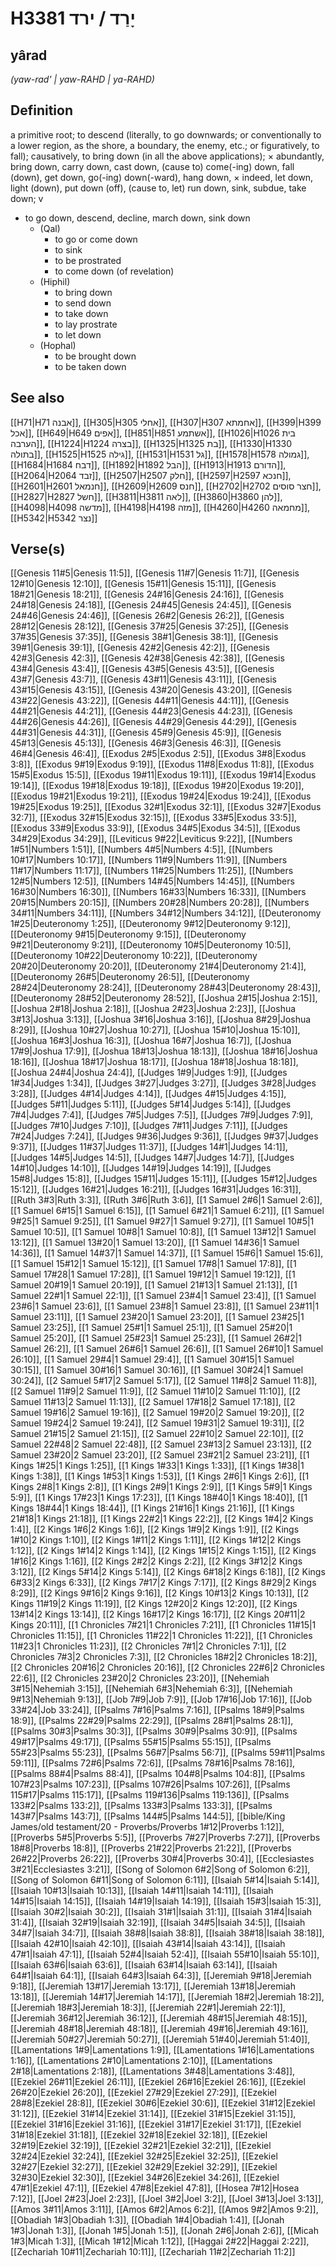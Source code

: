 # H3381 יָרַד / ירד

## yârad

_(yaw-rad' | yaw-RAHD | ya-RAHD)_

## Definition

a primitive root; to descend (literally, to go downwards; or conventionally to a lower region, as the shore, a boundary, the enemy, etc.; or figuratively, to fall); causatively, to bring down (in all the above applications); × abundantly, bring down, carry down, cast down, (cause to) come(-ing) down, fall (down), get down, go(-ing) down(-ward), hang down, × indeed, let down, light (down), put down (off), (cause to, let) run down, sink, subdue, take down; v

- to go down, descend, decline, march down, sink down
  - (Qal)
    - to go or come down
    - to sink
    - to be prostrated
    - to come down (of revelation)
  - (Hiphil)
    - to bring down
    - to send down
    - to take down
    - to lay prostrate
    - to let down
  - (Hophal)
    - to be brought down
    - to be taken down

## See also

[[H71|H71 אבנה]], [[H305|H305 אחלי]], [[H307|H307 אחמתא]], [[H399|H399 אכל]], [[H649|H649 אפים]], [[H851|H851 אשתמע]], [[H1026|H1026 בית הערבה]], [[H1224|H1224 בצרה]], [[H1325|H1325 בת]], [[H1330|H1330 בתולה]], [[H1525|H1525 גילה]], [[H1531|H1531 גל]], [[H1578|H1578 גמולה]], [[H1684|H1684 דבח]], [[H1892|H1892 הבל]], [[H1913|H1913 הדורם]], [[H2064|H2064 זבד]], [[H2507|H2507 חלק]], [[H2597|H2597 חנכא]], [[H2601|H2601 חנמאל]], [[H2609|H2609 חנס]], [[H2702|H2702 חצר סוסים]], [[H2827|H2827 חשל]], [[H3811|H3811 לאה]], [[H3860|H3860 להן]], [[H4098|H4098 מדשה]], [[H4198|H4198 מזה]], [[H4260|H4260 מחמאה]], [[H5342|H5342 נצר]]

## Verse(s)

[[Genesis 11#5|Genesis 11:5]], [[Genesis 11#7|Genesis 11:7]], [[Genesis 12#10|Genesis 12:10]], [[Genesis 15#11|Genesis 15:11]], [[Genesis 18#21|Genesis 18:21]], [[Genesis 24#16|Genesis 24:16]], [[Genesis 24#18|Genesis 24:18]], [[Genesis 24#45|Genesis 24:45]], [[Genesis 24#46|Genesis 24:46]], [[Genesis 26#2|Genesis 26:2]], [[Genesis 28#12|Genesis 28:12]], [[Genesis 37#25|Genesis 37:25]], [[Genesis 37#35|Genesis 37:35]], [[Genesis 38#1|Genesis 38:1]], [[Genesis 39#1|Genesis 39:1]], [[Genesis 42#2|Genesis 42:2]], [[Genesis 42#3|Genesis 42:3]], [[Genesis 42#38|Genesis 42:38]], [[Genesis 43#4|Genesis 43:4]], [[Genesis 43#5|Genesis 43:5]], [[Genesis 43#7|Genesis 43:7]], [[Genesis 43#11|Genesis 43:11]], [[Genesis 43#15|Genesis 43:15]], [[Genesis 43#20|Genesis 43:20]], [[Genesis 43#22|Genesis 43:22]], [[Genesis 44#11|Genesis 44:11]], [[Genesis 44#21|Genesis 44:21]], [[Genesis 44#23|Genesis 44:23]], [[Genesis 44#26|Genesis 44:26]], [[Genesis 44#29|Genesis 44:29]], [[Genesis 44#31|Genesis 44:31]], [[Genesis 45#9|Genesis 45:9]], [[Genesis 45#13|Genesis 45:13]], [[Genesis 46#3|Genesis 46:3]], [[Genesis 46#4|Genesis 46:4]], [[Exodus 2#5|Exodus 2:5]], [[Exodus 3#8|Exodus 3:8]], [[Exodus 9#19|Exodus 9:19]], [[Exodus 11#8|Exodus 11:8]], [[Exodus 15#5|Exodus 15:5]], [[Exodus 19#11|Exodus 19:11]], [[Exodus 19#14|Exodus 19:14]], [[Exodus 19#18|Exodus 19:18]], [[Exodus 19#20|Exodus 19:20]], [[Exodus 19#21|Exodus 19:21]], [[Exodus 19#24|Exodus 19:24]], [[Exodus 19#25|Exodus 19:25]], [[Exodus 32#1|Exodus 32:1]], [[Exodus 32#7|Exodus 32:7]], [[Exodus 32#15|Exodus 32:15]], [[Exodus 33#5|Exodus 33:5]], [[Exodus 33#9|Exodus 33:9]], [[Exodus 34#5|Exodus 34:5]], [[Exodus 34#29|Exodus 34:29]], [[Leviticus 9#22|Leviticus 9:22]], [[Numbers 1#51|Numbers 1:51]], [[Numbers 4#5|Numbers 4:5]], [[Numbers 10#17|Numbers 10:17]], [[Numbers 11#9|Numbers 11:9]], [[Numbers 11#17|Numbers 11:17]], [[Numbers 11#25|Numbers 11:25]], [[Numbers 12#5|Numbers 12:5]], [[Numbers 14#45|Numbers 14:45]], [[Numbers 16#30|Numbers 16:30]], [[Numbers 16#33|Numbers 16:33]], [[Numbers 20#15|Numbers 20:15]], [[Numbers 20#28|Numbers 20:28]], [[Numbers 34#11|Numbers 34:11]], [[Numbers 34#12|Numbers 34:12]], [[Deuteronomy 1#25|Deuteronomy 1:25]], [[Deuteronomy 9#12|Deuteronomy 9:12]], [[Deuteronomy 9#15|Deuteronomy 9:15]], [[Deuteronomy 9#21|Deuteronomy 9:21]], [[Deuteronomy 10#5|Deuteronomy 10:5]], [[Deuteronomy 10#22|Deuteronomy 10:22]], [[Deuteronomy 20#20|Deuteronomy 20:20]], [[Deuteronomy 21#4|Deuteronomy 21:4]], [[Deuteronomy 26#5|Deuteronomy 26:5]], [[Deuteronomy 28#24|Deuteronomy 28:24]], [[Deuteronomy 28#43|Deuteronomy 28:43]], [[Deuteronomy 28#52|Deuteronomy 28:52]], [[Joshua 2#15|Joshua 2:15]], [[Joshua 2#18|Joshua 2:18]], [[Joshua 2#23|Joshua 2:23]], [[Joshua 3#13|Joshua 3:13]], [[Joshua 3#16|Joshua 3:16]], [[Joshua 8#29|Joshua 8:29]], [[Joshua 10#27|Joshua 10:27]], [[Joshua 15#10|Joshua 15:10]], [[Joshua 16#3|Joshua 16:3]], [[Joshua 16#7|Joshua 16:7]], [[Joshua 17#9|Joshua 17:9]], [[Joshua 18#13|Joshua 18:13]], [[Joshua 18#16|Joshua 18:16]], [[Joshua 18#17|Joshua 18:17]], [[Joshua 18#18|Joshua 18:18]], [[Joshua 24#4|Joshua 24:4]], [[Judges 1#9|Judges 1:9]], [[Judges 1#34|Judges 1:34]], [[Judges 3#27|Judges 3:27]], [[Judges 3#28|Judges 3:28]], [[Judges 4#14|Judges 4:14]], [[Judges 4#15|Judges 4:15]], [[Judges 5#11|Judges 5:11]], [[Judges 5#14|Judges 5:14]], [[Judges 7#4|Judges 7:4]], [[Judges 7#5|Judges 7:5]], [[Judges 7#9|Judges 7:9]], [[Judges 7#10|Judges 7:10]], [[Judges 7#11|Judges 7:11]], [[Judges 7#24|Judges 7:24]], [[Judges 9#36|Judges 9:36]], [[Judges 9#37|Judges 9:37]], [[Judges 11#37|Judges 11:37]], [[Judges 14#1|Judges 14:1]], [[Judges 14#5|Judges 14:5]], [[Judges 14#7|Judges 14:7]], [[Judges 14#10|Judges 14:10]], [[Judges 14#19|Judges 14:19]], [[Judges 15#8|Judges 15:8]], [[Judges 15#11|Judges 15:11]], [[Judges 15#12|Judges 15:12]], [[Judges 16#21|Judges 16:21]], [[Judges 16#31|Judges 16:31]], [[Ruth 3#3|Ruth 3:3]], [[Ruth 3#6|Ruth 3:6]], [[1 Samuel 2#6|1 Samuel 2:6]], [[1 Samuel 6#15|1 Samuel 6:15]], [[1 Samuel 6#21|1 Samuel 6:21]], [[1 Samuel 9#25|1 Samuel 9:25]], [[1 Samuel 9#27|1 Samuel 9:27]], [[1 Samuel 10#5|1 Samuel 10:5]], [[1 Samuel 10#8|1 Samuel 10:8]], [[1 Samuel 13#12|1 Samuel 13:12]], [[1 Samuel 13#20|1 Samuel 13:20]], [[1 Samuel 14#36|1 Samuel 14:36]], [[1 Samuel 14#37|1 Samuel 14:37]], [[1 Samuel 15#6|1 Samuel 15:6]], [[1 Samuel 15#12|1 Samuel 15:12]], [[1 Samuel 17#8|1 Samuel 17:8]], [[1 Samuel 17#28|1 Samuel 17:28]], [[1 Samuel 19#12|1 Samuel 19:12]], [[1 Samuel 20#19|1 Samuel 20:19]], [[1 Samuel 21#13|1 Samuel 21:13]], [[1 Samuel 22#1|1 Samuel 22:1]], [[1 Samuel 23#4|1 Samuel 23:4]], [[1 Samuel 23#6|1 Samuel 23:6]], [[1 Samuel 23#8|1 Samuel 23:8]], [[1 Samuel 23#11|1 Samuel 23:11]], [[1 Samuel 23#20|1 Samuel 23:20]], [[1 Samuel 23#25|1 Samuel 23:25]], [[1 Samuel 25#1|1 Samuel 25:1]], [[1 Samuel 25#20|1 Samuel 25:20]], [[1 Samuel 25#23|1 Samuel 25:23]], [[1 Samuel 26#2|1 Samuel 26:2]], [[1 Samuel 26#6|1 Samuel 26:6]], [[1 Samuel 26#10|1 Samuel 26:10]], [[1 Samuel 29#4|1 Samuel 29:4]], [[1 Samuel 30#15|1 Samuel 30:15]], [[1 Samuel 30#16|1 Samuel 30:16]], [[1 Samuel 30#24|1 Samuel 30:24]], [[2 Samuel 5#17|2 Samuel 5:17]], [[2 Samuel 11#8|2 Samuel 11:8]], [[2 Samuel 11#9|2 Samuel 11:9]], [[2 Samuel 11#10|2 Samuel 11:10]], [[2 Samuel 11#13|2 Samuel 11:13]], [[2 Samuel 17#18|2 Samuel 17:18]], [[2 Samuel 19#16|2 Samuel 19:16]], [[2 Samuel 19#20|2 Samuel 19:20]], [[2 Samuel 19#24|2 Samuel 19:24]], [[2 Samuel 19#31|2 Samuel 19:31]], [[2 Samuel 21#15|2 Samuel 21:15]], [[2 Samuel 22#10|2 Samuel 22:10]], [[2 Samuel 22#48|2 Samuel 22:48]], [[2 Samuel 23#13|2 Samuel 23:13]], [[2 Samuel 23#20|2 Samuel 23:20]], [[2 Samuel 23#21|2 Samuel 23:21]], [[1 Kings 1#25|1 Kings 1:25]], [[1 Kings 1#33|1 Kings 1:33]], [[1 Kings 1#38|1 Kings 1:38]], [[1 Kings 1#53|1 Kings 1:53]], [[1 Kings 2#6|1 Kings 2:6]], [[1 Kings 2#8|1 Kings 2:8]], [[1 Kings 2#9|1 Kings 2:9]], [[1 Kings 5#9|1 Kings 5:9]], [[1 Kings 17#23|1 Kings 17:23]], [[1 Kings 18#40|1 Kings 18:40]], [[1 Kings 18#44|1 Kings 18:44]], [[1 Kings 21#16|1 Kings 21:16]], [[1 Kings 21#18|1 Kings 21:18]], [[1 Kings 22#2|1 Kings 22:2]], [[2 Kings 1#4|2 Kings 1:4]], [[2 Kings 1#6|2 Kings 1:6]], [[2 Kings 1#9|2 Kings 1:9]], [[2 Kings 1#10|2 Kings 1:10]], [[2 Kings 1#11|2 Kings 1:11]], [[2 Kings 1#12|2 Kings 1:12]], [[2 Kings 1#14|2 Kings 1:14]], [[2 Kings 1#15|2 Kings 1:15]], [[2 Kings 1#16|2 Kings 1:16]], [[2 Kings 2#2|2 Kings 2:2]], [[2 Kings 3#12|2 Kings 3:12]], [[2 Kings 5#14|2 Kings 5:14]], [[2 Kings 6#18|2 Kings 6:18]], [[2 Kings 6#33|2 Kings 6:33]], [[2 Kings 7#17|2 Kings 7:17]], [[2 Kings 8#29|2 Kings 8:29]], [[2 Kings 9#16|2 Kings 9:16]], [[2 Kings 10#13|2 Kings 10:13]], [[2 Kings 11#19|2 Kings 11:19]], [[2 Kings 12#20|2 Kings 12:20]], [[2 Kings 13#14|2 Kings 13:14]], [[2 Kings 16#17|2 Kings 16:17]], [[2 Kings 20#11|2 Kings 20:11]], [[1 Chronicles 7#21|1 Chronicles 7:21]], [[1 Chronicles 11#15|1 Chronicles 11:15]], [[1 Chronicles 11#22|1 Chronicles 11:22]], [[1 Chronicles 11#23|1 Chronicles 11:23]], [[2 Chronicles 7#1|2 Chronicles 7:1]], [[2 Chronicles 7#3|2 Chronicles 7:3]], [[2 Chronicles 18#2|2 Chronicles 18:2]], [[2 Chronicles 20#16|2 Chronicles 20:16]], [[2 Chronicles 22#6|2 Chronicles 22:6]], [[2 Chronicles 23#20|2 Chronicles 23:20]], [[Nehemiah 3#15|Nehemiah 3:15]], [[Nehemiah 6#3|Nehemiah 6:3]], [[Nehemiah 9#13|Nehemiah 9:13]], [[Job 7#9|Job 7:9]], [[Job 17#16|Job 17:16]], [[Job 33#24|Job 33:24]], [[Psalms 7#16|Psalms 7:16]], [[Psalms 18#9|Psalms 18:9]], [[Psalms 22#29|Psalms 22:29]], [[Psalms 28#1|Psalms 28:1]], [[Psalms 30#3|Psalms 30:3]], [[Psalms 30#9|Psalms 30:9]], [[Psalms 49#17|Psalms 49:17]], [[Psalms 55#15|Psalms 55:15]], [[Psalms 55#23|Psalms 55:23]], [[Psalms 56#7|Psalms 56:7]], [[Psalms 59#11|Psalms 59:11]], [[Psalms 72#6|Psalms 72:6]], [[Psalms 78#16|Psalms 78:16]], [[Psalms 88#4|Psalms 88:4]], [[Psalms 104#8|Psalms 104:8]], [[Psalms 107#23|Psalms 107:23]], [[Psalms 107#26|Psalms 107:26]], [[Psalms 115#17|Psalms 115:17]], [[Psalms 119#136|Psalms 119:136]], [[Psalms 133#2|Psalms 133:2]], [[Psalms 133#3|Psalms 133:3]], [[Psalms 143#7|Psalms 143:7]], [[Psalms 144#5|Psalms 144:5]], [[bible/King James/old testament/20 - Proverbs/Proverbs 1#12|Proverbs 1:12]], [[Proverbs 5#5|Proverbs 5:5]], [[Proverbs 7#27|Proverbs 7:27]], [[Proverbs 18#8|Proverbs 18:8]], [[Proverbs 21#22|Proverbs 21:22]], [[Proverbs 26#22|Proverbs 26:22]], [[Proverbs 30#4|Proverbs 30:4]], [[Ecclesiastes 3#21|Ecclesiastes 3:21]], [[Song of Solomon 6#2|Song of Solomon 6:2]], [[Song of Solomon 6#11|Song of Solomon 6:11]], [[Isaiah 5#14|Isaiah 5:14]], [[Isaiah 10#13|Isaiah 10:13]], [[Isaiah 14#11|Isaiah 14:11]], [[Isaiah 14#15|Isaiah 14:15]], [[Isaiah 14#19|Isaiah 14:19]], [[Isaiah 15#3|Isaiah 15:3]], [[Isaiah 30#2|Isaiah 30:2]], [[Isaiah 31#1|Isaiah 31:1]], [[Isaiah 31#4|Isaiah 31:4]], [[Isaiah 32#19|Isaiah 32:19]], [[Isaiah 34#5|Isaiah 34:5]], [[Isaiah 34#7|Isaiah 34:7]], [[Isaiah 38#8|Isaiah 38:8]], [[Isaiah 38#18|Isaiah 38:18]], [[Isaiah 42#10|Isaiah 42:10]], [[Isaiah 43#14|Isaiah 43:14]], [[Isaiah 47#1|Isaiah 47:1]], [[Isaiah 52#4|Isaiah 52:4]], [[Isaiah 55#10|Isaiah 55:10]], [[Isaiah 63#6|Isaiah 63:6]], [[Isaiah 63#14|Isaiah 63:14]], [[Isaiah 64#1|Isaiah 64:1]], [[Isaiah 64#3|Isaiah 64:3]], [[Jeremiah 9#18|Jeremiah 9:18]], [[Jeremiah 13#17|Jeremiah 13:17]], [[Jeremiah 13#18|Jeremiah 13:18]], [[Jeremiah 14#17|Jeremiah 14:17]], [[Jeremiah 18#2|Jeremiah 18:2]], [[Jeremiah 18#3|Jeremiah 18:3]], [[Jeremiah 22#1|Jeremiah 22:1]], [[Jeremiah 36#12|Jeremiah 36:12]], [[Jeremiah 48#15|Jeremiah 48:15]], [[Jeremiah 48#18|Jeremiah 48:18]], [[Jeremiah 49#16|Jeremiah 49:16]], [[Jeremiah 50#27|Jeremiah 50:27]], [[Jeremiah 51#40|Jeremiah 51:40]], [[Lamentations 1#9|Lamentations 1:9]], [[Lamentations 1#16|Lamentations 1:16]], [[Lamentations 2#10|Lamentations 2:10]], [[Lamentations 2#18|Lamentations 2:18]], [[Lamentations 3#48|Lamentations 3:48]], [[Ezekiel 26#11|Ezekiel 26:11]], [[Ezekiel 26#16|Ezekiel 26:16]], [[Ezekiel 26#20|Ezekiel 26:20]], [[Ezekiel 27#29|Ezekiel 27:29]], [[Ezekiel 28#8|Ezekiel 28:8]], [[Ezekiel 30#6|Ezekiel 30:6]], [[Ezekiel 31#12|Ezekiel 31:12]], [[Ezekiel 31#14|Ezekiel 31:14]], [[Ezekiel 31#15|Ezekiel 31:15]], [[Ezekiel 31#16|Ezekiel 31:16]], [[Ezekiel 31#17|Ezekiel 31:17]], [[Ezekiel 31#18|Ezekiel 31:18]], [[Ezekiel 32#18|Ezekiel 32:18]], [[Ezekiel 32#19|Ezekiel 32:19]], [[Ezekiel 32#21|Ezekiel 32:21]], [[Ezekiel 32#24|Ezekiel 32:24]], [[Ezekiel 32#25|Ezekiel 32:25]], [[Ezekiel 32#27|Ezekiel 32:27]], [[Ezekiel 32#29|Ezekiel 32:29]], [[Ezekiel 32#30|Ezekiel 32:30]], [[Ezekiel 34#26|Ezekiel 34:26]], [[Ezekiel 47#1|Ezekiel 47:1]], [[Ezekiel 47#8|Ezekiel 47:8]], [[Hosea 7#12|Hosea 7:12]], [[Joel 2#23|Joel 2:23]], [[Joel 3#2|Joel 3:2]], [[Joel 3#13|Joel 3:13]], [[Amos 3#11|Amos 3:11]], [[Amos 6#2|Amos 6:2]], [[Amos 9#2|Amos 9:2]], [[Obadiah 1#3|Obadiah 1:3]], [[Obadiah 1#4|Obadiah 1:4]], [[Jonah 1#3|Jonah 1:3]], [[Jonah 1#5|Jonah 1:5]], [[Jonah 2#6|Jonah 2:6]], [[Micah 1#3|Micah 1:3]], [[Micah 1#12|Micah 1:12]], [[Haggai 2#22|Haggai 2:22]], [[Zechariah 10#11|Zechariah 10:11]], [[Zechariah 11#2|Zechariah 11:2]]